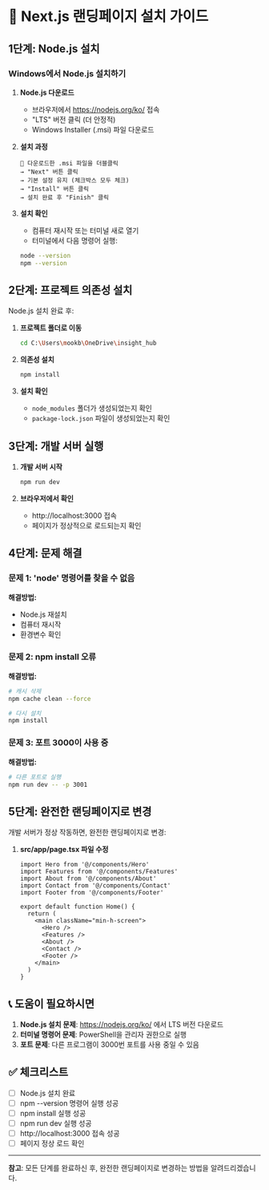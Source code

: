 # 🚀 Next.js 랜딩페이지 설치 가이드

## 1단계: Node.js 설치

### Windows에서 Node.js 설치하기

1. **Node.js 다운로드**
   - 브라우저에서 https://nodejs.org/ko/ 접속
   - "LTS" 버전 클릭 (더 안정적)
   - Windows Installer (.msi) 파일 다운로드

2. **설치 과정**
   ```
   📁 다운로드한 .msi 파일을 더블클릭
   → "Next" 버튼 클릭
   → 기본 설정 유지 (체크박스 모두 체크)
   → "Install" 버튼 클릭
   → 설치 완료 후 "Finish" 클릭
   ```

3. **설치 확인**
   - 컴퓨터 재시작 또는 터미널 새로 열기
   - 터미널에서 다음 명령어 실행:
   ```bash
   node --version
   npm --version
   ```

## 2단계: 프로젝트 의존성 설치

Node.js 설치 완료 후:

1. **프로젝트 폴더로 이동**
   ```bash
   cd C:\Users\mookb\OneDrive\insight_hub
   ```

2. **의존성 설치**
   ```bash
   npm install
   ```

3. **설치 확인**
   - `node_modules` 폴더가 생성되었는지 확인
   - `package-lock.json` 파일이 생성되었는지 확인

## 3단계: 개발 서버 실행

1. **개발 서버 시작**
   ```bash
   npm run dev
   ```

2. **브라우저에서 확인**
   - http://localhost:3000 접속
   - 페이지가 정상적으로 로드되는지 확인

## 4단계: 문제 해결

### 문제 1: 'node' 명령어를 찾을 수 없음
**해결방법:**
- Node.js 재설치
- 컴퓨터 재시작
- 환경변수 확인

### 문제 2: npm install 오류
**해결방법:**
```bash
# 캐시 삭제
npm cache clean --force

# 다시 설치
npm install
```

### 문제 3: 포트 3000이 사용 중
**해결방법:**
```bash
# 다른 포트로 실행
npm run dev -- -p 3001
```

## 5단계: 완전한 랜딩페이지로 변경

개발 서버가 정상 작동하면, 완전한 랜딩페이지로 변경:

1. **src/app/page.tsx 파일 수정**
   ```tsx
   import Hero from '@/components/Hero'
   import Features from '@/components/Features'
   import About from '@/components/About'
   import Contact from '@/components/Contact'
   import Footer from '@/components/Footer'

   export default function Home() {
     return (
       <main className="min-h-screen">
         <Hero />
         <Features />
         <About />
         <Contact />
         <Footer />
       </main>
     )
   }
   ```

## 📞 도움이 필요하시면

1. **Node.js 설치 문제**: https://nodejs.org/ko/ 에서 LTS 버전 다운로드
2. **터미널 명령어 문제**: PowerShell을 관리자 권한으로 실행
3. **포트 문제**: 다른 프로그램이 3000번 포트를 사용 중일 수 있음

## ✅ 체크리스트

- [ ] Node.js 설치 완료
- [ ] npm --version 명령어 실행 성공
- [ ] npm install 실행 성공
- [ ] npm run dev 실행 성공
- [ ] http://localhost:3000 접속 성공
- [ ] 페이지 정상 로드 확인

---

**참고**: 모든 단계를 완료하신 후, 완전한 랜딩페이지로 변경하는 방법을 알려드리겠습니다. 